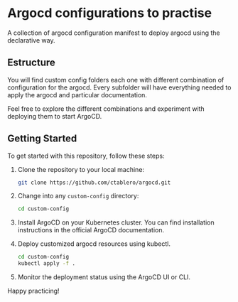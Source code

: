 # Argocd configurations to practise

A collection of argocd configuration manifest to deploy argocd using the declarative way.

## Estructure

You will find custom config folders each one with different combination of configuration for the argocd. Every subfolder will have everything needed to apply the argocd and particular documentation.


Feel free to explore the different combinations and experiment with deploying them to start ArgoCD.

## Getting Started

To get started with this repository, follow these steps:

1. Clone the repository to your local machine:

    ```bash
    git clone https://github.com/ctablero/argocd.git
    ```

2. Change into any `custom-config` directory:

    ```bash
    cd custom-config
    ```

3. Install ArgoCD on your Kubernetes cluster. You can find installation instructions in the official ArgoCD documentation.

4. Deploy customized argocd resources using kubectl.

    ```bash
    cd custom-config
    kubectl apply -f .
    ```

5. Monitor the deployment status using the ArgoCD UI or CLI.

Happy practicing!